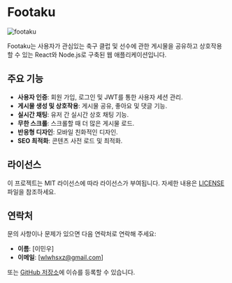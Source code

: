 # Footaku
![footaku](https://github.com/wlwhsxz/footaku/assets/49461207/feee74de-178e-413c-8820-5fcef6ebe37a)


Footaku는 사용자가 관심있는 축구 클럽 및 선수에 관한 게시물을 공유하고 상호작용할 수 있는 React와 Node.js로 구축된 웹 애플리케이션입니다.

## 주요 기능

- **사용자 인증**: 회원 가입, 로그인 및 JWT를 통한 사용자 세션 관리.
- **게시물 생성 및 상호작용**: 게시물 공유, 좋아요 및 댓글 기능.
- **실시간 채팅**: 유저 간 실시간 상호 채팅 기능. 
- **무한 스크롤**: 스크롤할 때 더 많은 게시물 로드.
- **반응형 디자인**: 모바일 친화적인 디자인.
- **SEO 최적화**: 콘텐츠 사전 로드 및 최적화.


## 라이선스

이 프로젝트는 MIT 라이선스에 따라 라이선스가 부여됩니다. 자세한 내용은 [LICENSE](LICENSE) 파일을 참조하세요.

## 연락처

문의 사항이나 문제가 있으면 다음 연락처로 연락해 주세요:

- **이름**: [이민우]
- **이메일**: [wlwhsxz@gmail.com]

또는 [GitHub 저장소](https://github.com/wlwhsxz/footaku/issues)에 이슈를 등록할 수 있습니다.
